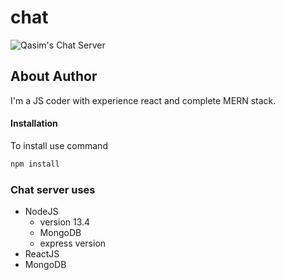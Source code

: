 # chat
![Qasim's Chat Server](https://upload.wikimedia.org/wikipedia/commons/thumb/0/0e/Tokyoship_Talk_icon_2.svg/600px-Tokyoship_Talk_icon_2.svg.png)

## About Author
I'm a JS coder with experience react and complete MERN stack.
#### Installation
To install use command 
```sh
npm install
```
### Chat server uses
  - NodeJS 
    - version 13.4
    - MongoDB 
    - express version
  - ReactJS
  - MongoDB
